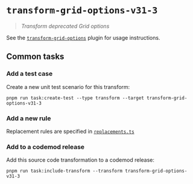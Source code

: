# `transform-grid-options-v31-3`

> _Transform deprecated Grid options_

See the [`transform-grid-options`](../../plugins/transform-grid-options/) plugin for usage instructions.

## Common tasks

### Add a test case

Create a new unit test scenario for this transform:

```
pnpm run task:create-test --type transform --target transform-grid-options-v31-3
```

### Add a new rule

Replacement rules are specified in [`replacements.ts`](./replacements.ts)

### Add to a codemod release

Add this source code transformation to a codemod release:

```
pnpm run task:include-transform --transform transform-grid-options-v31-3
```
